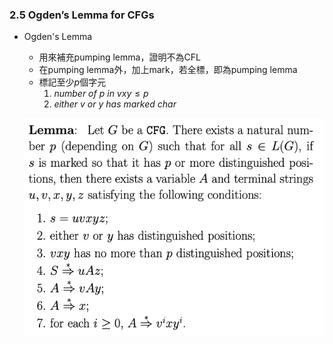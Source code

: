 ### 2.5 Ogden’s Lemma for CFGs

- Ogden's Lemma
  - 用來補充pumping lemma，證明不為CFL
  - 在pumping lemma外，加上mark，若全標，即為pumping lemma
  - 標記至少$p$個字元
    1. $number\ of\ p\ in\ vxy \leq p$
    2. $either\ v\ or\ y\ has\ marked\ char$
  
  ![avatar](Graph/2.5.1.png)